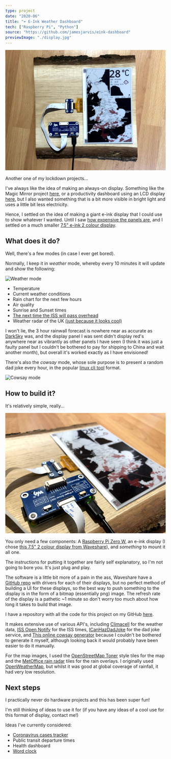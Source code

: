 ```yaml
---
type: project
date: "2020-06"
title: "☔️ E-Ink Weather Dashboard"
tech: ["Raspberry Pi", "Python"]
source: "https://github.com/jamesjarvis/eink-dashboard"
previewImage: "./display.jpg"
---
```


![The Display](./display.jpg)

Another one of my lockdown projects...

I've always like the idea of making an always-on display.
Something like the Magic Mirror project [here](https://magicmirror.builders/), or a productivity dashboard using an LCD display [here](https://www.jlwinkler.com/2017-05-25/raspberry-pi-productivity-dashboard/), but I also wanted something that is a bit more visible in bright light and uses a little bit less electricity.

Hence, I settled on the idea of making a giant e-ink display that I could use to show whatever I wanted.
Until I saw [how expensive the panels are](https://amzn.to/3iHGepG), and I settled on a much smaller [7.5" e-ink 2 colour display](https://amzn.to/2E5lol0).

## What does it do?

Well, there's a few modes (in case I ever get bored).

Normally, I keep it in *weather* mode, whereby every 10 minutes it will update and show the following:

![Weather mode](./display_weather.jpg)

- Temperature
- Current weather conditions
- Rain chart for the next few hours
- Air quality
- Sunrise and Sunset times
- [The next time the ISS will pass overhead](http://www.isstracker.com/)
- Weather radar of the UK [(just because it looks cool)](https://www.metoffice.gov.uk/public/weather/observation/rainfall-radar#?map=Rainfall&zoom=5)

I won't lie, the 3 hour rainwall forecast is nowhere near as accurate as [DarkSky](https://darksky.net/) was, and the display panel I was sent didn't display red's anywhere near as vibrantly as other panels I have seen (I think it was just a faulty panel but I couldn't be bothered to pay for shipping to China and wait another month), but overall it's worked exactly as I have envisioned!

There's also the *cowsay* mode, whose sole purpose is to present a random dad joke every hour, in the popular [linux cli tool](https://en.wikipedia.org/wiki/Cowsay) format.

![Cowsay mode](./display_cowsay.jpg)

## How to build it?

It's relatively simple, really...

![The hardware](./display_pi.jpg)

You only need a few components: A [Raspberry Pi Zero W](https://amzn.to/2DWrynQ), an e-ink display (I chose [this 7.5" 2 colour display from Waveshare](https://amzn.to/2E5lol0)), and *something* to mount it all one.

The instructions for putting it together are fairly self explanatory, so I'm not going to bore you.
It's just plug and play.

The software is a little bit more of a pain in the ass, Waveshare have a [GitHub repo](https://github.com/waveshare/e-Paper) with drivers for each of their displays, but no perfect method of building a UI for these displays, so the best way to push something to the display is in the form of a bitmap (essentially png) image.
The refresh rate of the display is a pathetic ~1 minute so don't worry too much about how long it takes to build that image.

I have a repository with all the code for this project on my GitHub [here](https://github.com/jamesjarvis/eink-dashboard).

It makes extensive use of various API's, including [Climacell](https://www.climacell.co/weather-api/) for the weather data, [ISS Open Notify](http://api.open-notify.org/iss-pass.json) for the ISS times, [ICanHazDadJoke](https://icanhazdadjoke.com/) for the dad joke service, and [This online cowsay generator](https://helloacm.com/api/cowsay/) because I couldn't be bothered to generate it myself, although looking back it would probably have been easier to do it manually.

For the map images, I used the [OpenStreetMap Toner](https://github.com/openmaptiles/maptiler-toner-gl-style) style tiles for the map and the [MetOffice rain radar](https://www.metoffice.gov.uk/public/weather/observation/rainfall-radar#?map=Rainfall&zoom=5) tiles for the rain overlays.
I originally used [OpenWeatherMap](https://openweathermap.org/weathermap), but whilst it was good at global coverage of rainfall, it had very low resolution.

## Next steps

I practically never do hardware projects and this has been super fun!

I'm still thinking of ideas to use it for (if you have any ideas of a cool use for this format of display, contact me!)

Ideas I've currently considered:

- [Coronavirus cases tracker](./predictions)
- Public transit departure times
- Health dashboard
- [Word clock](http://www.dougswordclocks.com/)

